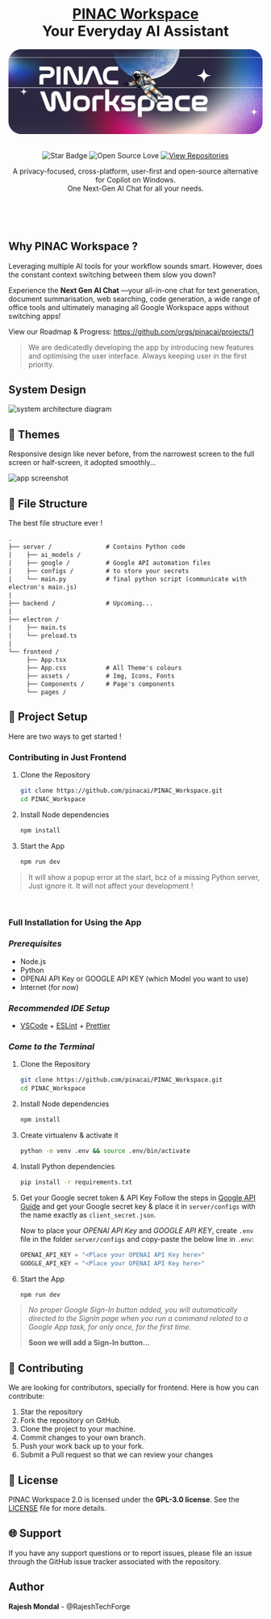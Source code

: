 <div align="center">

<h1 style="border-bottom: none">
    <b><a href="https://github.com/pinacai">PINAC Workspace</a></b><br>
    Your Everyday AI Assistant
</h1>

<img src="https://github.com/pinacai/PINAC_Workspace/blob/main/assets/header.png" alt="header image">

<br>
<br>

![Star Badge](https://img.shields.io/static/v1?label=%F0%9F%8C%9F&message=If%20Useful&style=style=flat&color=BC4E99)
![Open Source Love](https://badges.frapsoft.com/os/v1/open-source.svg?v=103)
[![View Repositories](https://img.shields.io/badge/View-Our_Repositories-blue?logo=GitHub)](https://github.com/pinacai?tab=repositories)

A privacy-focused, cross-platform, user-first and open-source alternative for Copilot on Windows.  
One Next-Gen AI Chat for all your needs.
<br>
<br>

<img src="https://github.com/pinacai/PINAC_Workspace/blob/main/assets/tech.png" alt="">

</div>

<br />

## Why PINAC Workspace ?

Leveraging multiple AI tools for your workflow sounds smart. However, does the constant context switching between them slow you down?

Experience the **Next Gen AI Chat** —your all-in-one chat for text generation, document summarisation, web searching, code generation, a wide range of office tools and ultimately managing all Google Workspace apps without switching apps!

View our Roadmap & Progress: https://github.com/orgs/pinacai/projects/1  
> We are dedicatedly developing the app by introducing new features and optimising the user interface. Always keeping user in the first priority.


## System Design

<img src="https://github.com/pinacai/PINAC_Workspace/blob/main/assets/System%20Architecture.svg" alt="system architecture diagram">


## 🎨 Themes

Responsive design like never before, from the narrowest screen to the full screen or half-screen, it adopted smoothly...
<br />

<img src="https://github.com/pinacai/PINAC_Workspace/blob/main/assets/app_theme.png" alt="app screenshot">


## 📂 File Structure
The best file structure ever !

    .
    ├── server /               # Contains Python code
    |    ├── ai_models /
    |    ├── google /          # Google API automation files
    |    ├── configs /         # to store your secrets
    |    └── main.py           # final python script (communicate with electron's main.js)
    |
    ├── backend /              # Upcoming...
    |
    ├── electron /
    |    ├── main.ts
    |    └── preload.ts
    |
    └── frontend /
         ├── App.tsx
         ├── App.css           # All Theme's colours
         ├── assets /          # Img, Icons, Fonts
         ├── Components /      # Page's components 
         └── pages /


##  🚀 Project Setup
Here are two ways to get started !

### Contributing in Just Frontend

1. Clone the Repository
    ```bash
    git clone https://github.com/pinacai/PINAC_Workspace.git
    cd PINAC_Workspace
    ```

2. Install Node dependencies
    ```bash
    npm install
    ```

3. Start the App
    ```bash
    npm run dev
    ```
> It will show a popup error at the start, bcz of a missing Python server, Just ignore it. It will not affect your development !  

<br>
  
### Full Installation for Using the App

### _Prerequisites_

- Node.js
- Python
- OPENAI API Key or GOOGLE API KEY (which Model you want to use)
- Internet (for now)

### _Recommended IDE Setup_

- [VSCode](https://code.visualstudio.com/) + [ESLint](https://marketplace.visualstudio.com/items?itemName=dbaeumer.vscode-eslint) + [Prettier](https://marketplace.visualstudio.com/items?itemName=esbenp.prettier-vscode)

### _Come to the Terminal_

1. Clone the Repository
    ```bash
    git clone https://github.com/pinacai/PINAC_Workspace.git
    cd PINAC_Workspace
    ```

2. Install Node dependencies
    ```bash
    npm install
    ```
3. Create virtualenv & activate it
    ```bash
    python -m venv .env && source .env/bin/activate
    ```
4. Install Python dependencies
    ```bash
    pip install -r requirements.txt
    ```
5. Get your Google secret token & API Key
  Follow the steps in <a href='https://github.com/pinacai/PINAC_Workspace/blob/main/Google%20API%20GUIDE.md'>Google API Guide</a> and get your Google secret key & place it in `server/configs` with the name exactly as `client_secret.json`.   
   
    Now to place your _OPENAI API Key_ and _GOOGLE API KEY_, create `.env` file in the folder `server/configs` and copy-paste the below line in `.env`:
    ```python
    OPENAI_API_KEY = "<Place your OPENAI API Key here>"
    GOOGLE_API_KEY = "<Place your OPENAI API Key here>"
    ```

6. Start the App
    ```bash
    npm run dev
    ```

> _No proper Google Sign-In button added, you will automatically directed to the SignIn page when you run a command related to a Google App task, for only once, for the first time._  
>
> **Soon we will add a Sign-In button...**

## 🎉 Contributing

We are looking for contributors, specially for frontend. Here is how you can contribute:

1. Star the repository
2. Fork the repository on GitHub.
3. Clone the project to your machine.
4. Commit changes to your own branch.
5. Push your work back up to your fork.
6. Submit a Pull request so that we can review your changes

## 📄 License

PINAC Workspace 2.0 is licensed under the **GPL-3.0 license**. See the <a href="https://github.com/pinacai/PINAC_Workspace/blob/main/LICENSE">LICENSE</a> file for more details.

## 🌐 Support

If you have any support questions or to report issues, please file an issue through the GitHub issue tracker associated with the repository.

## Author

**Rajesh Mondal** - @RajeshTechForge
